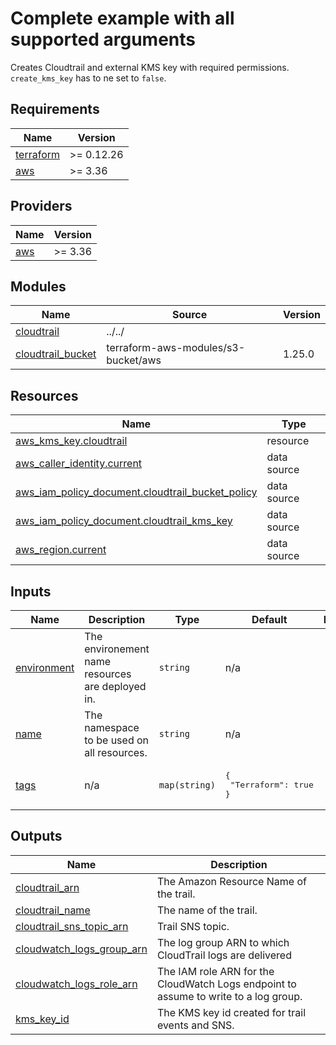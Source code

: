 # Complete example with all supported arguments

Creates Cloudtrail and external KMS key with required permissions. `create_kms_key` has to ne set to `false`.

<!-- BEGINNING OF PRE-COMMIT-TERRAFORM DOCS HOOK -->
## Requirements

| Name | Version |
|------|---------|
| <a name="requirement_terraform"></a> [terraform](#requirement\_terraform) | >= 0.12.26 |
| <a name="requirement_aws"></a> [aws](#requirement\_aws) | >= 3.36 |

## Providers

| Name | Version |
|------|---------|
| <a name="provider_aws"></a> [aws](#provider\_aws) | >= 3.36 |

## Modules

| Name | Source | Version |
|------|--------|---------|
| <a name="module_cloudtrail"></a> [cloudtrail](#module\_cloudtrail) | ../../ |  |
| <a name="module_cloudtrail_bucket"></a> [cloudtrail\_bucket](#module\_cloudtrail\_bucket) | terraform-aws-modules/s3-bucket/aws | 1.25.0 |

## Resources

| Name | Type |
|------|------|
| [aws_kms_key.cloudtrail](https://registry.terraform.io/providers/hashicorp/aws/latest/docs/resources/kms_key) | resource |
| [aws_caller_identity.current](https://registry.terraform.io/providers/hashicorp/aws/latest/docs/data-sources/caller_identity) | data source |
| [aws_iam_policy_document.cloudtrail_bucket_policy](https://registry.terraform.io/providers/hashicorp/aws/latest/docs/data-sources/iam_policy_document) | data source |
| [aws_iam_policy_document.cloudtrail_kms_key](https://registry.terraform.io/providers/hashicorp/aws/latest/docs/data-sources/iam_policy_document) | data source |
| [aws_region.current](https://registry.terraform.io/providers/hashicorp/aws/latest/docs/data-sources/region) | data source |

## Inputs

| Name | Description | Type | Default | Required |
|------|-------------|------|---------|:--------:|
| <a name="input_environment"></a> [environment](#input\_environment) | The environement name resources are deployed in. | `string` | n/a | yes |
| <a name="input_name"></a> [name](#input\_name) | The namespace to be used on all resources. | `string` | n/a | yes |
| <a name="input_tags"></a> [tags](#input\_tags) | n/a | `map(string)` | <pre>{<br>  "Terraform": true<br>}</pre> | no |

## Outputs

| Name | Description |
|------|-------------|
| <a name="output_cloudtrail_arn"></a> [cloudtrail\_arn](#output\_cloudtrail\_arn) | The Amazon Resource Name of the trail. |
| <a name="output_cloudtrail_name"></a> [cloudtrail\_name](#output\_cloudtrail\_name) | The name of the trail. |
| <a name="output_cloudtrail_sns_topic_arn"></a> [cloudtrail\_sns\_topic\_arn](#output\_cloudtrail\_sns\_topic\_arn) | Trail SNS topic. |
| <a name="output_cloudwatch_logs_group_arn"></a> [cloudwatch\_logs\_group\_arn](#output\_cloudwatch\_logs\_group\_arn) | The log group ARN to which CloudTrail logs are delivered |
| <a name="output_cloudwatch_logs_role_arn"></a> [cloudwatch\_logs\_role\_arn](#output\_cloudwatch\_logs\_role\_arn) | The IAM role ARN for the CloudWatch Logs endpoint to assume to write to a log group. |
| <a name="output_kms_key_id"></a> [kms\_key\_id](#output\_kms\_key\_id) | The KMS key id created for trail events and SNS. |
<!-- END OF PRE-COMMIT-TERRAFORM DOCS HOOK -->